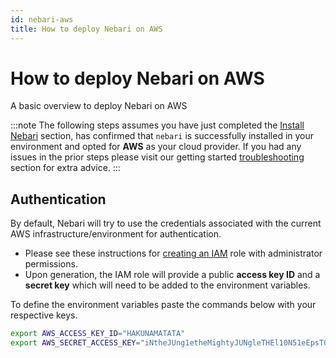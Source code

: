 ```yaml
---
id: nebari-aws
title: How to deploy Nebari on AWS
---
```


# How to deploy Nebari on AWS

A basic overview to deploy Nebari on AWS

:::note
The following steps assumes you have just completed the [Install Nebari](/started/installing-nebari) section, has confirmed that `nebari` is successfully installed in your environment and opted for **AWS** as your cloud provider. If you had any issues in the prior steps please visit our getting started [troubleshooting](/started/troubleshooting) section for extra advice.
:::

## Authentication

By default, Nebari will try to use the credentials associated with the current AWS infrastructure/environment for authentication.

- Please see these instructions for [creating an IAM](https://docs.aws.amazon.com/IAM/latest/UserGuide/id_roles_create.html) role with administrator permissions.
- Upon generation, the IAM role will provide a public **access key ID** and a **secret key** which will need to be added to the environment variables.

To define the environment variables paste the commands below with your respective keys.
```bash
export AWS_ACCESS_KEY_ID="HAKUNAMATATA"
export AWS_SECRET_ACCESS_KEY="iNtheJUng1etheMightyJUNgleTHEl10N51eEpsT0n1ghy;"
```